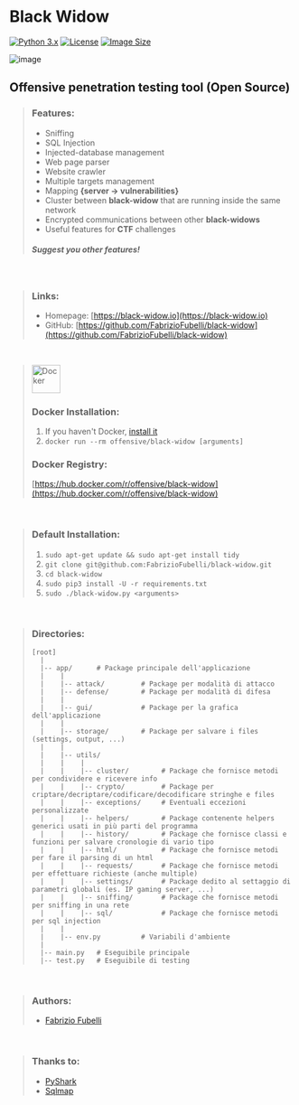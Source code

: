 # Black Widow

[![Python 3.x](https://img.shields.io/badge/python-3.x-yellow.svg)](https://www.python.org/) [![License](https://img.shields.io/badge/license-GPLv3-red.svg)](https://raw.githubusercontent.com/FabrizioFubelli/black-widow/master/LICENSE) [![Image Size](https://img.shields.io/microbadger/image-size/offensive/black-widow.svg)](https://hub.docker.com/r/offensive/black-widow)

![image](https://raw.githubusercontent.com/FabrizioFubelli/black-widow/master/resources/black-widow-img.png)


## Offensive penetration testing tool (Open Source)


> ### Features:
>  - Sniffing
>  - SQL Injection
>  - Injected-database management
>  - Web page parser
>  - Website crawler
>  - Multiple targets management
>  - Mapping **{server -> vulnerabilities}**
>  - Cluster between **black-widow** that are running inside the same network
>  - Encrypted communications between other **black-widows**
>  - Useful features for **CTF** challenges
> 
> ##### Suggest you other features!

<br/>

> ### Links:
> - Homepage: [https://black-widow.io](https://black-widow.io)
> - GitHub: [https://github.com/FabrizioFubelli/black-widow](https://github.com/FabrizioFubelli/black-widow)

<br/>

> <img src="https://docs.docker.com/favicons/docs@2x.ico" height="50px" title="Docker"/>
> 
> ### Docker Installation:
> 1. If you haven't Docker, [install it](https://docs.docker.com/install/linux/docker-ce/ubuntu)
> 2. `docker run --rm offensive/black-widow [arguments]`
>
> ### Docker Registry:
> [https://hub.docker.com/r/offensive/black-widow](https://hub.docker.com/r/offensive/black-widow)

<br/>

> ### Default Installation:
> 1. `sudo apt-get update && sudo apt-get install tidy`
> 2. `git clone git@github.com:FabrizioFubelli/black-widow.git`
> 3. `cd black-widow`
> 4. `sudo pip3 install -U -r requirements.txt`
> 5. `sudo ./black-widow.py <arguments>`

<br/>

> ### Directories:
> ```
> [root]
>   |
>   |-- app/      # Package principale dell'applicazione
>   |    |
>   |    |-- attack/         # Package per modalità di attacco
>   |    |-- defense/        # Package per modalità di difesa
>   |    |
>   |    |-- gui/            # Package per la grafica dell'applicazione
>   |    |
>   |    |-- storage/        # Package per salvare i files (settings, output, ...)
>   |    |
>   |    |-- utils/
>   |    |    |
>   |    |    |-- cluster/        # Package che fornisce metodi per condividere e ricevere info
>   |    |    |-- crypto/         # Package per criptare/decriptare/codificare/decodificare stringhe e files
>   |    |    |-- exceptions/     # Eventuali eccezioni personalizzate
>   |    |    |-- helpers/        # Package contenente helpers generici usati in più parti del programma
>   |    |    |-- history/        # Package che fornisce classi e funzioni per salvare cronologie di vario tipo
>   |    |    |-- html/           # Package che fornisce metodi per fare il parsing di un html
>   |    |    |-- requests/       # Package che fornisce metodi per effettuare richieste (anche multiple)
>   |    |    |-- settings/       # Package dedito al settaggio di parametri globali (es. IP gaming server, ...)
>   |    |    |-- sniffing/       # Package che fornisce metodi per sniffing in una rete
>   |    |    |-- sql/            # Package che fornisce metodi per sql injection
>   |    |
>   |    |-- env.py          # Variabili d'ambiente
>   |
>   |-- main.py   # Eseguibile principale
>   |-- test.py   # Eseguibile di testing
> ```

<br/>

> ### Authors:
>  -  [Fabrizio Fubelli](https://fabrizio.fubelli.org)

<br/>

> ### Thanks to:
>  - [PyShark](https://github.com/KimiNewt/pyshark)
>  - [Sqlmap](https://github.com/sqlmapproject/sqlmap)
